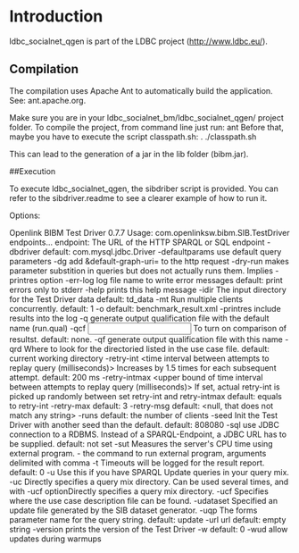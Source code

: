 # Introduction

ldbc_socialnet_qgen is part of the LDBC project (http://www.ldbc.eu/).

## Compilation

The compilation uses Apache Ant to automatically build the application. See: ant.apache.org.

Make sure you are in your ldbc_socialnet_bm/ldbc_socialnet_qgen/ project folder.
To compile the project, from command line just run:
ant
Before that, maybe you have to execute the script classpath.sh:
. ./classpath.sh

This can lead to the generation of a jar in the lib folder (bibm.jar).

##Execution

To execute ldbc_socialnet_qgen, the sibdriber script is provided.
You can refer to the sibdriver.readme to see a clearer example of how to run it.

Options:

Openlink BIBM Test Driver 0.7.7
Usage: com.openlinksw.bibm.SIB.TestDriver <options> endpoints...
endpoint: The URL of the HTTP SPARQL or SQL endpoint
	-dbdriver <DB-Driver Class Name>
		default: com.mysql.jdbc.Driver
	-defaultparams
		use default query parameters 
	-dg <default graph>
		add &default-graph-uri=<default graph> to the http request
	-dry-run
		makes parameter substition in queries but does not actually runs them.
		Implies -printres option
	-err-log
		log file name to write error messages
		default: print errors only to stderr
	-help
		prints this help message
	-idir <data input directory>
		The input directory for the Test Driver data
		default: td_data
	-mt <Number of clients>
		Run multiple clients concurrently.
		default: 1
	-o <benchmark results output file>
		default: benchmark_result.xml
	-printres
		include results into the log
	-q
		generate output qualification file with the default name (run.qual)
	-qcf <input qualification file name>
		To turn on comparison of resultst.
		default: none.
	-qf <output qualification file name>
		generate output qualification file with this name
	-qrd <query root directory>
		Where to look for the directoried listed in the use case file.
		default: current working directory
	-retry-int <time interval between attempts to replay query (milliseconds)>
		Increases by 1.5 times for each subsequent attempt.
		default: 200 ms
	-retry-intmax <upper bound of time interval between attempts to replay query (milliseconds)>
		If set, actual retry-int is picked up randomly between set retry-int and retry-intmax
		default: equals to retry-int
	-retry-max <number of attemts to replay query if deadlock error message received>
		default: 3
	-retry-msg <message from server indicating deadlock>
		default: <null, that does not match any string>
	-runs <number of query mix runs>
		default: the number of clients
	-seed <Long Integer>
		Init the Test Driver with another seed than the default.
		default: 808080
	-sql
		use JDBC connection to a RDBMS. Instead of a SPARQL-Endpoint, a JDBC URL has to be supplied.
		default: not set
	-sut <sutcommand>
		Measures the server's CPU time using external program.
		<sutcommand> - the command to run external program, arguments delimited with comma
	-t <timeout in ms>
		Timeouts will be logged for the result report.
		default: 0
	-u <Sparql Update Service Endpoint URL>
		Use this if you have SPARQL Update queries in your query mix.
	-uc <use case query mix directory>
		Directly specifies a query mix directory.
		Can be used several times, and with -ucf optionDirectly specifies a query mix directory.
	-ucf <use case file name>
		Specifies where the use case description file can be found.
	-udataset <update dataset file name>
		Specified an update file generated by the SIB dataset generator.
	-uqp <update query parameter>
		The forms parameter name for the query string.
		default: update
	-url <common prefix for all endpoints>
		url <common prefix for all endpoints>
		default: empty string
	-version
		prints the version of the Test Driver
	-w <number of warm up runs before actual measuring>
		default: 0
	-wud
		allow updates during warmups

